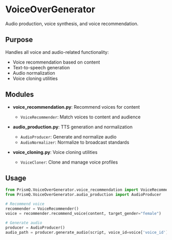 # VoiceOverGenerator

Audio production, voice synthesis, and voice recommendation.

## Purpose

Handles all voice and audio-related functionality:
- Voice recommendation based on content
- Text-to-speech generation
- Audio normalization
- Voice cloning utilities

## Modules

- **voice_recommendation.py**: Recommend voices for content
  - `VoiceRecommender`: Match voices to content and audience

- **audio_production.py**: TTS generation and normalization
  - `AudioProducer`: Generate and normalize audio
  - `AudioNormalizer`: Normalize to broadcast standards

- **voice_cloning.py**: Voice cloning utilities
  - `VoiceCloner`: Clone and manage voice profiles

## Usage

```python
from PrismQ.VoiceOverGenerator.voice_recommendation import VoiceRecommender
from PrismQ.VoiceOverGenerator.audio_production import AudioProducer

# Recommend voice
recommender = VoiceRecommender()
voice = recommender.recommend_voice(content, target_gender="female")

# Generate audio
producer = AudioProducer()
audio_path = producer.generate_audio(script, voice_id=voice['voice_id'])
```
